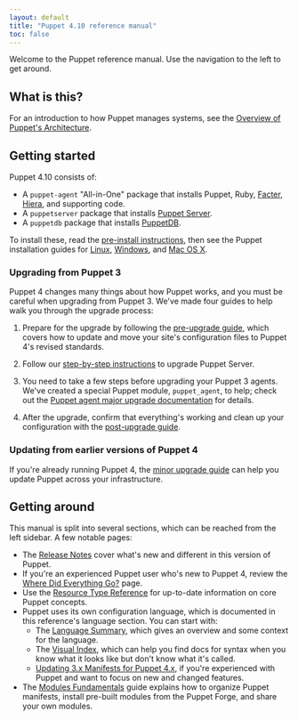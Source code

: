 ```yaml
---
layout: default
title: "Puppet 4.10 reference manual"
toc: false
---
```


[Overview of Puppet's Architecture]: ./architecture.html
[pre-install instructions]: ./install_pre.html
[Facter]: {{facter}}/
[Hiera]: {{hiera}}/
[Puppet Server]: {{puppetserver}}/
[PuppetDB]: /puppetdb/5.1/
[Linux installation]: ./install_linux.html
[Windows installation]: ./install_windows.html
[OSX installation]: ./install_osx.html
[pre-upgrade guide]: ./upgrade_major_pre.html
[Agent major upgrade]: ./upgrade_major_agent.html
[Server major upgrade]: ./upgrade_major_server.html
[post-upgrade guide]: ./upgrade_major_post.html
[minor upgrade guide]: ./upgrade_minor.html
[Updating 3.x Manifests for Puppet 4.x]: ./lang_updating_manifests.html
[Release Notes]: ./release_notes.html

Welcome to the Puppet reference manual. Use the navigation to the left to get around.

## What is this?

For an introduction to how Puppet manages systems, see the [Overview of Puppet's Architecture][].

## Getting started

Puppet 4.10 consists of:

* A `puppet-agent` "All-in-One" package that installs Puppet, Ruby, [Facter][], [Hiera][], and supporting code.
* A `puppetserver` package that installs [Puppet Server][].
* A `puppetdb` package that installs [PuppetDB][].

To install these, read the [pre-install instructions][], then see the Puppet installation guides for [Linux][Linux installation], [Windows][Windows installation], and [Mac OS X][OSX installation].

### Upgrading from Puppet 3

Puppet 4 changes many things about how Puppet works, and you must be careful when upgrading from Puppet 3. We've made four guides to help walk you through the upgrade process:

1. Prepare for the upgrade by following the [pre-upgrade guide][], which covers how to update and move your site's configuration files to Puppet 4's revised standards.

2. Follow our [step-by-step instructions][Server major upgrade] to upgrade Puppet Server.

3. You need to take a few steps before upgrading your Puppet 3 agents. We've created a special Puppet module, `puppet_agent`, to help; check out the [Puppet agent major upgrade documentation][Agent major upgrade] for details.

4. After the upgrade, confirm that everything's working and clean up your configuration with the [post-upgrade guide][].

### Updating from earlier versions of Puppet 4

If you're already running Puppet 4, the [minor upgrade guide][] can help you update Puppet across your infrastructure.

## Getting around

This manual is split into several sections, which can be reached from the left sidebar. A few notable pages:

* The [Release Notes][] cover what's new and different in this version of Puppet.
* If you're an experienced Puppet user who's new to Puppet 4, review the [Where Did Everything Go?](./whered_it_go.html) page.
* Use the [Resource Type Reference](./type.html) for up-to-date information on core Puppet concepts.
* Puppet uses its own configuration language, which is documented in this reference's language section. You can start with:
    * The [Language Summary](./lang_summary.html), which gives an overview and some context for the language.
    * The [Visual Index](./lang_visual_index.html), which can help you find docs for syntax when you know what it looks like but don't know what it's called.
    * [Updating 3.x Manifests for Puppet 4.x][], if you're experienced with Puppet and want to focus on new and changed features.
* The [Modules Fundamentals](./modules_fundamentals.html) guide explains how to organize Puppet manifests, install pre-built modules from the Puppet Forge, and share your own modules.
